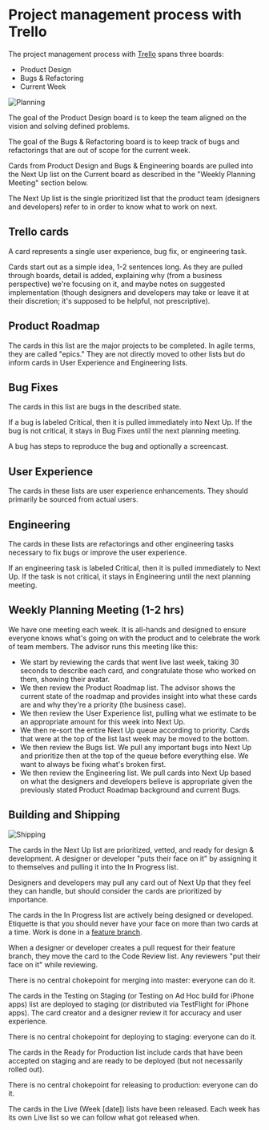 Project management process with Trello
======================================

The project management process with [Trello](http://trello.com) spans three
boards:

* Product Design
* Bugs & Refactoring
* Current Week

![Planning](http://f.cl.ly/items/3t433z2z341w1o0a1q0s/Screen%20Shot%202012-12-02%20at%2010.02.29%20AM.png)

The goal of the Product Design board is to keep the team aligned on the vision
and solving defined problems.

The goal of the Bugs & Refactoring board is to keep track of bugs and
refactorings that are out of scope for the current week.

Cards from Product Design and Bugs & Engineering boards are pulled into the
Next Up list on the Current board as described in the "Weekly Planning Meeting"
section below.

The Next Up list is the single prioritized list that the product team
(designers and developers) refer to in order to know what to work on next.

Trello cards
------------

A card represents a single user experience, bug fix, or engineering task.

Cards start out as a simple idea, 1-2 sentences long. As they are pulled through
boards, detail is added, explaining why (from a business perspective)
we're focusing on it, and maybe notes on suggested implementation (though
designers and developers may take or leave it at their discretion; it's supposed
to be helpful, not prescriptive).

Product Roadmap
---------------

The cards in this list are the major projects to be completed. In agile terms,
they are called "epics." They are not directly moved to other lists but do
inform cards in User Experience and Engineering lists.

Bug Fixes
---------

The cards in this list are bugs in the described state.

If a bug is labeled Critical, then it is pulled immediately into Next Up. If the
bug is not critical, it stays in Bug Fixes until the next planning meeting.

A bug has steps to reproduce the bug and optionally a screencast.

User Experience
---------------

The cards in these lists are user experience enhancements. They should primarily
be sourced from actual users.

Engineering
-----------

The cards in these lists are refactorings and other engineering tasks necessary
to fix bugs or improve the user experience.

If an engineering task is labeled Critical, then it is pulled immediately to
Next Up. If the task is not critical, it stays in Engineering until the next
planning meeting.

Weekly Planning Meeting (1-2 hrs)
---------------------------------

We have one meeting each week. It is all-hands and designed to ensure everyone
knows what's going on with the product and to celebrate the work of team
members. The advisor runs this meeting like this:

* We start by reviewing the cards that went live last week, taking 30 seconds
  to describe each card, and congratulate those who worked on them, showing
  their avatar.
* We then review the Product Roadmap list. The advisor shows the current state
  of the roadmap and provides insight into what these cards are and why
  they're a priority (the business case).
* We then review the User Experience list, pulling what we estimate to be an
  appropriate amount for this week into Next Up.
* We then re-sort the entire Next Up queue according to priority. Cards that
  were at the top of the list last week may be moved to the bottom.
* We then review the Bugs list. We pull any important bugs into Next Up and
  prioritize then at the top of the queue before everything else. We want to
  always be fixing what's broken first.
* We then review the Engineering list. We pull cards into Next Up based on what
  the designers and developers believe is appropriate given the previously
  stated Product Roadmap background and current Bugs.

Building and Shipping
---------------------

![Shipping](http://f.cl.ly/items/2h2d2Z1z0X3s0n3d3y0R/Screen%20Shot%202012-12-02%20at%2010.03.44%20AM.png)

The cards in the Next Up list are prioritized, vetted, and ready for design &
development. A designer or developer "puts their face on it" by assigning it to
themselves and pulling it into the In Progress list.

Designers and developers may pull any card out of Next Up that they feel they
can handle, but should consider the cards are prioritized by importance.

The cards in the In Progress list are actively being designed or developed.
Etiquette is that you should never have your face on more than two cards at a
time. Work is done in a
[feature branch](https://github.com/thoughtbot/guides/tree/master/protocol).

When a designer or developer creates a pull request for their feature branch,
they move the card to the Code Review list. Any reviewers "put their face on it"
while reviewing.

There is no central chokepoint for merging into master: everyone can do it.

The cards in the Testing on Staging (or Testing on Ad Hoc build for iPhone apps)
list are deployed to staging (or distributed via TestFlight for iPhone apps).
The card creator and a designer review it for accuracy and user experience.

There is no central chokepoint for deploying to staging: everyone can do it.

The cards in the Ready for Production list include cards that have been accepted
on staging and are ready to be deployed (but not necessarily rolled out).

There is no central chokepoint for releasing to production: everyone can do it.

The cards in the Live (Week [date]) lists have been released. Each week has its
own Live list so we can follow what got released when.
